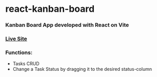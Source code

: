 # react-kanban-board
### Kanban Board App developed with React on Vite
### <a href="https://blogster-i2qi.onrender.com">Live Site</a>

### Functions:
  - Tasks CRUD
  - Change a Task Status by dragging it to the desired status-column 
